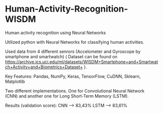 # Human-Activity-Recognition-WISDM
Human activity recognition using Neural Networks

Utilized python with Neural Networks for classifying human activities. 

Used data from 4 different senrors (Accelometer and Gyroscope by smartphone and smartwatch) ( Dataset can be found on https://archive.ics.uci.edu/ml/datasets/WISDM+Smartphone+and+Smartwatch+Activity+and+Biometrics+Dataset+ ).

Key Features: Pandas, NumPy, Keras, TensorFlow, CuDNN, Sklearn, Matplotlib

Two different implementations. One for Convolutional Neural Network (CNN) and another one for Long Short-Term Memory (LSTM).

Results (validation score):
CNN -->  83,43%
LSTM --> 83,61%
